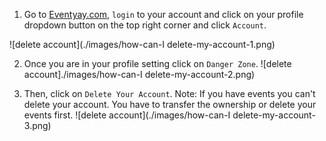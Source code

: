
1. Go to [Eventyay.com](https://eventyay.com), `login` to your account and click on your profile dropdown button on the top right corner and click `Account`. 

![delete account](./images/how-can-I delete-my-account-1.png)

2. Once you are in your profile setting click on `Danger Zone`.
![delete account]./images/how-can-I delete-my-account-2.png)

3. Then, click on `Delete Your Account`.
    Note: If you have events you can't delete your account. You have to transfer the ownership or delete your events first.
![delete account](./images/how-can-I delete-my-account-3.png)



